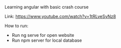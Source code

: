 Learning angular with basic crash course

Link: https://www.youtube.com/watch?v=1tRLveSyNz8

How to run:

 * Run ng serve for open website
 * Run npm server for local database
